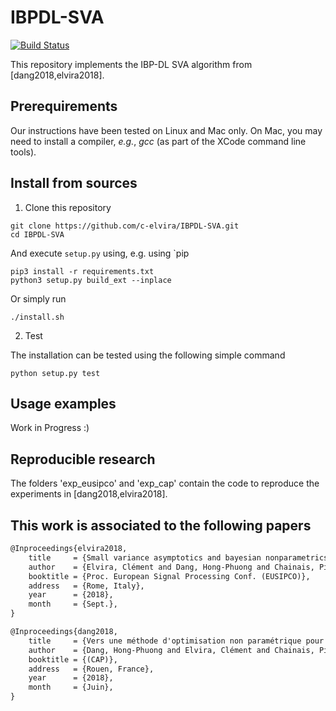 # IBPDL-SVA
[![Build Status](https://travis-ci.com/c-elvira/IBPDL-SVA.svg?branch=master)](https://travis-ci.com/c-elvira/IBPDL-SVA)

This repository implements the IBP-DL SVA algorithm from [dang2018,elvira2018].

## Prerequirements

Our instructions have been tested on Linux and Mac only.
On Mac, you may need to install a compiler, *e.g.*, *gcc* (as part of the XCode command line tools).

## Install from sources

1. Clone this repository

```
git clone https://github.com/c-elvira/IBPDL-SVA.git
cd IBPDL-SVA
```

And execute `setup.py` using,  e.g. using `pip

```
pip3 install -r requirements.txt
python3 setup.py build_ext --inplace
```

Or simply run
```
./install.sh
```

2. Test

The installation can be tested using the following simple command
```
python setup.py test
```


## Usage examples

Work in Progress :)

## Reproducible research

The folders 'exp_eusipco' and 'exp_cap' contain the code to reproduce the experiments in  [dang2018,elvira2018].


## This work is associated to the following papers

``` latex
@Inproceedings{elvira2018,
    title     = {Small variance asymptotics and bayesian nonparametrics for dictionary learning},
    author    = {Elvira, Clément and Dang, Hong-Phuong and Chainais, Pierre},
    booktitle = {Proc. European Signal Processing Conf. (EUSIPCO)},
    address   = {Rome, Italy},
    year      = {2018},
    month     = {Sept.},
}

@Inproceedings{dang2018,
    title     = {Vers une méthode d'optimisation non paramétrique pour l'apprentissage de dictionnaire en utilisant Small-Variance Asymptotics pour modèle probabiliste},
    author    = {Dang, Hong-Phuong and Elvira, Clément and Chainais, Pierre},
    booktitle = {(CAP)},
    address   = {Rouen, France},
    year      = {2018},
    month     = {Juin},
}
```
